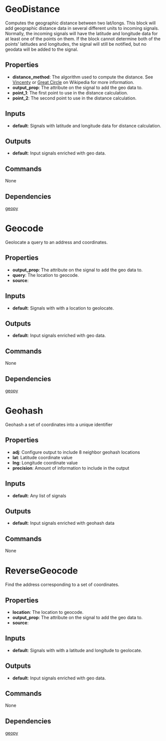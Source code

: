 GeoDistance
===========
Computes the geographic distance between two lat/longs. This block will add geographic distance data in several different units to incoming signals. Normally, the incoming signals will have the latitude and longitude data for at least one of the points on them. If the block cannot determine both of the points' latitudes and longitudes, the signal will still be notified, but no geodata will be added to the signal.

Properties
----------
- **distance_method**: The algorithm used to compute the distance. See [Vincenty](https://en.wikipedia.org/wiki/Vincenty's_formulae) or [Great Circle](https://en.wikipedia.org/wiki/Great-circle_distance) on Wikipedia for more information.
- **output_prop**: The attribute on the signal to add the geo data to.
- **point_1**: The first point to use in the distance calculation.
- **point_2**: The second point to use in the distance calculation.

Inputs
------
- **default**: Signals with latitude and longitude data for distance calculation.

Outputs
-------
- **default**: Input signals enriched with geo data.

Commands
--------
None

Dependencies
------------
[geopy](https://github.com/geopy/geopy)

Geocode
=======
Geolocate a query to an address and coordinates.

Properties
----------
- **output_prop**: The attribute on the signal to add the geo data to.
- **query**: The location to geocode.
- **source**: 

Inputs
------
- **default**: Signals with with a location to geolocate.

Outputs
-------
- **default**: Input signals enriched with geo data.

Commands
--------
None

Dependencies
------------
[geopy](https://github.com/geopy/geopy)

Geohash
=======
Geohash a set of coordinates into a unique identifier

Properties
----------
- **adj**: Configure output to include 8 neighbor geohash locations
- **lat**: Latitude coordinate value
- **lng**: Longitude coordinate value
- **precision**: Amount of information to include in the output

Inputs
------
- **default**: Any list of signals

Outputs
-------
- **default**: Input signals enriched with geohash data

Commands
--------
None

ReverseGeocode
==============
Find the address corresponding to a set of coordinates.

Properties
----------
- **location**: The location to geocode.
- **output_prop**: The attribute on the signal to add the geo data to.
- **source**: 

Inputs
------
- **default**: Signals with with a latitude and longitude to geolocate.

Outputs
-------
- **default**: Input signals enriched with geo data.

Commands
--------
None

Dependencies
------------
[geopy](https://github.com/geopy/geopy)

